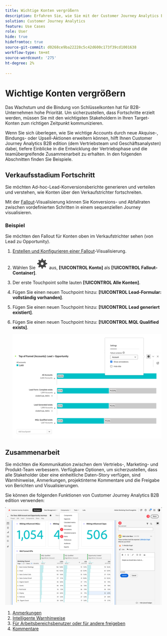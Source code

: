 ```yaml
---
title: Wichtige Konten vergrößern
description: Erfahren Sie, wie Sie mit der Customer Journey Analytics B2B edition Schlüsselkonten erweitern können.
solution: Customer Journey Analytics
feature: Use Cases
role: User
hide: true
hidefromtoc: true
source-git-commit: d0268ce9ba22228c5c42d600c173f39cd1001638
workflow-type: tm+mt
source-wordcount: '275'
ht-degree: 2%

---
```


# Wichtige Konten vergrößern

Das Wachstum und die Bindung von Schlüsselkonten hat für B2B-Unternehmen hohe Priorität. Um sicherzustellen, dass Fortschritte erzielt werden, müssen Sie mit den wichtigsten Stakeholdern in Ihren Target-Konten zum richtigen Zeitpunkt kommunizieren.

Wenn Sie sich überlegen, wie Sie wichtige Accounts durch neue Akquise-, Bindungs- oder Upsell-Aktionen erweitern können, hilft Ihnen Customer Journey Analytics B2B edition (dem Vertriebsteam und Geschäftsanalysten) dabei, tiefere Einblicke in die Entwicklung der Vertriebsphase und die teamübergreifende Zusammenarbeit zu erhalten. In den folgenden Abschnitten finden Sie Beispiele.

## Verkaufsstadium Fortschritt

Sie möchten Ad-hoc-Lead-Konversionsberichte generieren und verteilen und verstehen, wie Konten über den Verkaufstrichter fortschreiten.

Mit der [Fallout](/help/analysis-workspace/visualizations/fallout/fallout-flow.md)-Visualisierung können Sie Konversions- und Abfallraten zwischen vordefinierten Schritten in einem sequenziellen Journey visualisieren.

### Beispiel

Sie möchten den Fallout für Konten oben im Verkaufstrichter sehen (von Lead zu Opportunity).

1. [Erstellen und Konfigurieren einer Fallout](/help/analysis-workspace/visualizations/fallout/configuring-fallout.md)-Visualisierung.
1. Wählen Sie ![Einstellung](/help/assets/icons/Setting.svg) aus, **[!UICONTROL Konto]** als **[!UICONTROL Fallout-Container]**.
1. Der erste Touchpoint sollte lauten **[!UICONTROL Alle Konten]**.
1. Fügen Sie einen neuen Touchpoint hinzu: **[!UICONTROL Lead-Formular: vollständig vorhanden]**.
1. Fügen Sie einen neuen Touchpoint hinzu: **[!UICONTROL Lead generiert existiert]**.
1. Fügen Sie einen neuen Touchpoint hinzu: **[!UICONTROL MQL Qualified exists]**.

   ![B2B - Erweiterung wichtiger Accounts - Progression der Vertriebsphase - Fallout](assets/b2b-uc-grow-key-accounts-fallout.png)


## Zusammenarbeit

Sie möchten die Kommunikation zwischen dem Vertriebs-, Marketing- und Produkt-Team verbessern. Verfügbare Optionen, um sicherzustellen, dass alle Stakeholder über eine einheitliche Daten-Story verfügen, sind Warnhinweise, Anmerkungen, projektinterne Kommentare und die Freigabe von Berichten und Visualisierungen.

Sie können die folgenden Funktionen von Customer Journey Analytics B2B edition verwenden:

![B2B-Anwendungsfall - Erweiterung wichtiger Accounts - Zusammenarbeit - Freigabe](assets/b2b-uc-grow-key-accounts-share.png)

1. [Anmerkungen](/help/components/annotations/overview.md)
1. [Intelligente Warnhinweise](/help/components/c-intelligent-alerts/intelligent-alerts.md)
1. [Für Arbeitsbereichsbenutzer oder für andere freigeben](/help/analysis-workspace/curate-share/share-projects.md)
1. [Kommentare](/help/analysis-workspace/build-workspace-project/comment-projects.md)


